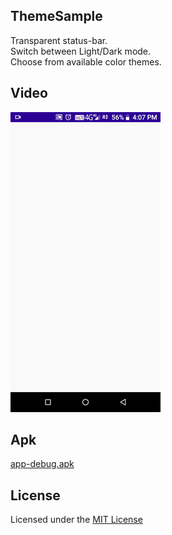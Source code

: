 ## **ThemeSample**
Transparent status-bar.<br>
Switch between Light/Dark mode.<br>
Choose from available color themes.

## **Video**
![](src/video.gif)

## **Apk**
[app-debug.apk](src/app-debug.apk?raw=true)

## **License**
Licensed under the [MIT License](LICENSE)
